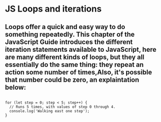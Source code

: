 # JS Loops and iterations
## Loops offer a quick and easy way to do something repeatedly. This chapter of the JavaScript Guide introduces the different iteration statements available to JavaScript, here are many different kinds of loops, but they all essentially do the same thing: they repeat an action some number of times,Also,  it's possible that number could be zero, an explaintation below:

```

for (let step = 0; step < 5; step++) {
  // Runs 5 times, with values of step 0 through 4.
  console.log('Walking east one step');
}
```


